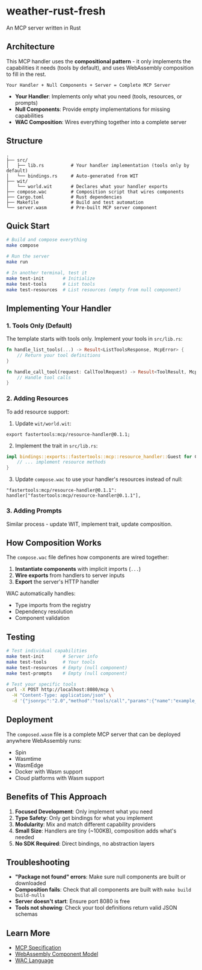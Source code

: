 # weather-rust-fresh

An MCP server written in Rust

## Architecture

This MCP handler uses the **compositional pattern** - it only implements the capabilities it needs (tools by default), and uses WebAssembly composition to fill in the rest.

```
Your Handler + Null Components + Server = Complete MCP Server
```

- **Your Handler**: Implements only what you need (tools, resources, or prompts)
- **Null Components**: Provide empty implementations for missing capabilities
- **WAC Composition**: Wires everything together into a complete server

## Structure

```
.
├── src/
│   ├── lib.rs          # Your handler implementation (tools only by default)
│   └── bindings.rs     # Auto-generated from WIT
├── wit/
│   └── world.wit       # Declares what your handler exports
├── compose.wac         # Composition script that wires components
├── Cargo.toml          # Rust dependencies
├── Makefile            # Build and test automation
└── server.wasm         # Pre-built MCP server component
```

## Quick Start

```bash
# Build and compose everything
make compose

# Run the server
make run

# In another terminal, test it
make test-init       # Initialize
make test-tools      # List tools
make test-resources  # List resources (empty from null component)
```

## Implementing Your Handler

### 1. Tools Only (Default)

The template starts with tools only. Implement your tools in `src/lib.rs`:

```rust
fn handle_list_tools(...) -> Result<ListToolsResponse, McpError> {
    // Return your tool definitions
}

fn handle_call_tool(request: CallToolRequest) -> Result<ToolResult, McpError> {
    // Handle tool calls
}
```

### 2. Adding Resources

To add resource support:

1. Update `wit/world.wit`:
```wit
export fastertools:mcp/resource-handler@0.1.1;
```

2. Implement the trait in `src/lib.rs`:
```rust
impl bindings::exports::fastertools::mcp::resource_handler::Guest for Component {
    // ... implement resource methods
}
```

3. Update `compose.wac` to use your handler's resources instead of null:
```wac
"fastertools:mcp/resource-handler@0.1.1": handler["fastertools:mcp/resource-handler@0.1.1"],
```

### 3. Adding Prompts

Similar process - update WIT, implement trait, update composition.

## How Composition Works

The `compose.wac` file defines how components are wired together:

1. **Instantiate components** with implicit imports (`...`)
2. **Wire exports** from handlers to server inputs
3. **Export** the server's HTTP handler

WAC automatically handles:
- Type imports from the registry
- Dependency resolution
- Component validation

## Testing

```bash
# Test individual capabilities
make test-init       # Server info
make test-tools      # Your tools
make test-resources  # Empty (null component)
make test-prompts    # Empty (null component)

# Test your specific tools
curl -X POST http://localhost:8080/mcp \
  -H "Content-Type: application/json" \
  -d '{"jsonrpc":"2.0","method":"tools/call","params":{"name":"example_tool","arguments":"{\"message\":\"test\"}"},"id":1}'
```

## Deployment

The `composed.wasm` file is a complete MCP server that can be deployed anywhere WebAssembly runs:
- Spin
- Wasmtime
- WasmEdge
- Docker with Wasm support
- Cloud platforms with Wasm support

## Benefits of This Approach

1. **Focused Development**: Only implement what you need
2. **Type Safety**: Only get bindings for what you implement
3. **Modularity**: Mix and match different capability providers
4. **Small Size**: Handlers are tiny (~100KB), composition adds what's needed
5. **No SDK Required**: Direct bindings, no abstraction layers

## Troubleshooting

- **"Package not found" errors**: Make sure null components are built or downloaded
- **Composition fails**: Check that all components are built with `make build build-nulls`
- **Server doesn't start**: Ensure port 8080 is free
- **Tools not showing**: Check your tool definitions return valid JSON schemas

## Learn More

- [MCP Specification](https://modelcontextprotocol.io)
- [WebAssembly Component Model](https://component-model.bytecodealliance.org/)
- [WAC Language](https://github.com/bytecodealliance/wac)